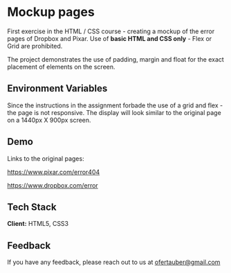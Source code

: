 
# Mockup pages

First exercise in the HTML / CSS course - creating a mockup of the error pages of Dropbox and Pixar.
Use of **basic HTML and CSS only** - Flex or Grid are prohibited.

The project demonstrates the use of padding, margin and float for the exact placement of elements on the screen.

## Environment Variables
Since the instructions in the assignment forbade the use of a grid and flex - the page is not responsive. The display will look similar to the original page on a 1440px X 900px screen.



## Demo
Links to the original pages:

https://www.pixar.com/error404

https://www.dropbox.com/error
## Tech Stack


**Client:** HTML5, CSS3



## Feedback

If you have any feedback, please reach out to us at ofertauber@gmail.com

